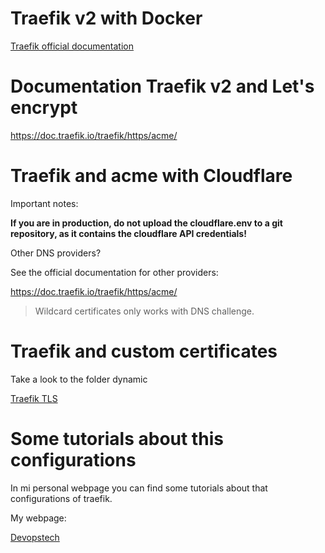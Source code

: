 # Traefik v2 with Docker

[Traefik official documentation](https://doc.traefik.io/traefik/)

# Documentation Traefik v2 and Let's encrypt

https://doc.traefik.io/traefik/https/acme/

# Traefik and acme with Cloudflare  

Important notes:

**If you are in production, do not upload the cloudflare.env to a git repository, as it contains the cloudflare API credentials!**

Other DNS providers?

See the official documentation for other providers:

https://doc.traefik.io/traefik/https/acme/

> Wildcard certificates only works with DNS challenge.

# Traefik and custom certificates  

Take a look to the folder dynamic

[Traefik TLS](https://doc.traefik.io/traefik/https/tls/)

# Some tutorials about this configurations  

In mi personal webpage you can find some tutorials about that configurations of traefik.

My webpage: 

[Devopstech](https://www.devopstech.org/categories/#docker)